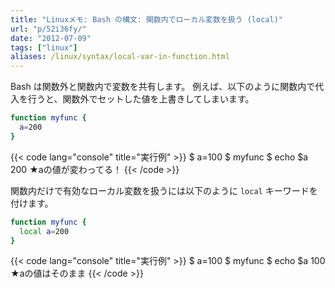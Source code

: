 ```yaml
---
title: "Linuxメモ: Bash の構文: 関数内でローカル変数を扱う (local)"
url: "p/52i36fy/"
date: "2012-07-09"
tags: ["linux"]
aliases: /linux/syntax/local-var-in-function.html
---
```


Bash は関数外と関数内で変数を共有します。
例えば、以下のように関数内で代入を行うと、関数外でセットした値を上書きしてしまいます。

```bash
function myfunc {
  a=200
}
```

{{< code lang="console" title="実行例" >}}
$ a=100
$ myfunc
$ echo $a
200    ★aの値が変わってる！
{{< /code >}}

関数内だけで有効なローカル変数を扱うには以下のように `local` キーワードを付けます。

```bash
function myfunc {
  local a=200
}
```

{{< code lang="console" title="実行例" >}}
$ a=100
$ myfunc
$ echo $a
100    ★aの値はそのまま
{{< /code >}}
